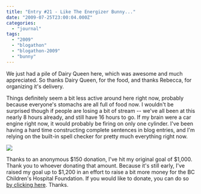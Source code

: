 ```yaml
---
title: "Entry #21 - Like The Energizer Bunny..."
date: "2009-07-25T23:00:04.000Z"
categories: 
  - "journal"
tags: 
  - "2009"
  - "blogathon"
  - "blogathon-2009"
  - "bunny"
---
```


We just had a pile of Dairy Queen here, which was awesome and much appreciated. So thanks Dairy Queen, for the food, and thanks Rebecca, for organizing it's delivery.

Things definitely seem a bit less active around here right now, probably because everyone's stomachs are all full of food now. I wouldn't be surprised though if people are losing a bit of stream -- we've all been at this nearly 8 hours already, and still have 16 hours to go. If my brain were a car engine right now, it would probably be firing on only one cylinder. I've been having a hard time constructing complete sentences in blog entries, and I'm relying on the built-in spell checker for pretty much everything right now.

[![](http://farm3.static.flickr.com/2461/3755257511_ffc298ce00.jpg?v=0)](http://www.flickr.com/photos/duanestorey/3755257511/)

Thanks to an anonymous $150 donation, I've hit my original goal of $1,000. Thank you to whoever donating that amount. Because it's still early, I've raised my goal up to $1,200 in an effort to raise a bit more money for the BC Children's Hospital Foundation. If you would like to donate, you can do so [by clicking here](http://www.canadahelps.org/GivingPages/GivingPage.aspx?gpID=4875). Thanks.

